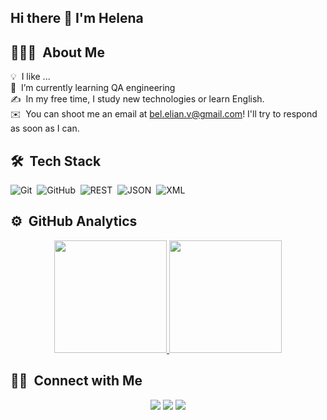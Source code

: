 ## Hi there 👋 I'm Helena

<!--
**Belellian/Belellian** is a ✨ _special_ ✨ repository because its `README.md` (this file) appears on your GitHub profile.

Here are some ideas to get you started:

- 🔭 I’m currently working on ...
- 🌱 I’m currently learning ...
- 👯 I’m looking to collaborate on ...
- 🤔 I’m looking for help with ...
- 💬 Ask me about ...
- 📫 How to reach me: ...
- 😄 Pronouns: ...
- ⚡ Fun fact: ...
-->

## 👨🏻‍💻 &nbsp;About Me

💡 &nbsp;I like ...\
📱 &nbsp;I’m currently learning QA engineering\
✍️ &nbsp;In my free time, I study new technologies or learn English.\
✉️ &nbsp;You can shoot me an email at bel.elian.v@gmail.com! I'll try to respond as soon as I can.

## 🛠 &nbsp;Tech Stack

![Git](https://img.shields.io/badge/-Git-2E3440?style=flat&logo=Git)&nbsp;
![GitHub](https://img.shields.io/badge/-GitHub-2E3440?style=flat&logo=Github)&nbsp;
![REST](https://img.shields.io/badge/-REST-2E3440?style=flat&logo=REST)&nbsp;
![JSON](https://img.shields.io/badge/-JSON-2E3440?style=flat&logo=JSON)&nbsp;
![XML](https://img.shields.io/badge/-XML-2E3440?style=flat&logo=XML)&nbsp;

## ⚙️ &nbsp;GitHub Analytics

<p align="center">
<a href="https://github.com/Belleian">
  <img height="180em" src="https://github-readme-stats-eight-theta.vercel.app/api?username=Belellian&show_icons=true&theme=nord&include_all_commits=true&count_private=true"/>
  <img height="180em" src="https://github-readme-stats-eight-theta.vercel.app/api/top-langs/?username=Belellian&layout=compact&langs_count=8&theme=nord"/>
</a>
</p>

## 🤝🏻 &nbsp;Connect with Me

<p align="center">
<a href="https://www.linkedin.com/in/elena-belyaeva-60b216305/"><img src="https://img.shields.io/badge/-LinkedIn-2E3440?style=flat&logo=Linkedin&logoColor=white"/></a>
<a href="mailto:bel.elian.v@gmail.com"><img src="https://img.shields.io/badge/-Gmail-2E3440?style=flat&logo=Gmail&logoColor=white"/></a>
<a href="https://t.me/Belelian"><img src="https://img.shields.io/badge/-Telegram-2E3440?style=flat&logo=Telegram&logoColor=white"/></a>
</p>
